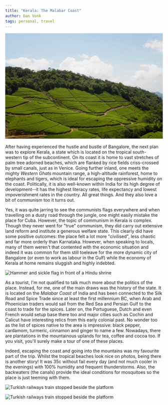 ```yaml
---
title: "Kerala: The Malabar Coast"
author: Dan Vonk
tags: personal, travel
---
```


![View of the tea fields in Munnar](/images/DSCF8806.JPG "A view of the tea fields in the Kennan Devan hills near Munnar, Kerala.")

After having experienced the hustle and bustle of Bangalore, the next plan was
to explore Kerala, a state which is located on the tropical south-western tip of
the subcontinent. On its coast it is home to vast stretches of palm tree adorned
beaches, which are flanked by rice fields criss-crossed by small canals, just as
in Venice. Going further inland, one meets the mighty _Western Ghats_ mountain
range, a high-altitude rainforest, home to elephants and tigers, which is ideal for escaping the oppressive
humidity on the coast. Politically, it is also well-known within India for its
high degree of development--it has the highest literacy rates, life expectancy
and lowest impoverishment rates in the country. All great things. And they also
love a bit of communism too it turns out.

<!--more-->

Yes, it was quite jarring to see the communists flags everywhere and when
travelling on a dusty road through the jungle, one might easily mistake the
place for Cuba. However, the topic of communism in Kerala is complex. Though
they never went for "true" communism, they did carry out extensive land reform
and institute a generous welfare state. This clearly did have some positive
outcomes: the place felt a lot more "civilised", less chaotic and far more
orderly than Karnataka. However, when speaking to locals, many of them weren't
that contented with the economic situation and indeed it was common for them
still toeleave for the more dynamic city of Bangalore (or even to work as labour
in the Gulf) while the economy of Kerala at home remains sluggish and highly
indebted.

![Hammer and sickle flag in front of a Hindu
shrine](/images/IMG_20250321_125830.jpg "Wherever you go in Kerala, you'll see a
communist flag along the roadside somewhere. The Communist Part of India (CPI)
have been in government coalitions for about half a century in Kerala.")

As a tourist, I'm not qualified to talk much more about the politics of the
place. Instead, for me, one of the main draws was the history of the state. It
is located on the _Malabar Coast_ of India and has been connected to the Silk
Road and Spice Trade since at least the first millennium BC, when Arab and
Phoenician traders would sail from the Red Sea and Persian Gulf to the coast to
trade for the spices. Later on, the Portuguese, Dutch and even French would setup base there
too and major cities such as Cochin and Calicut have interesting relics from this
early colonial past. No wonder too as the list of spices native to the area is impressive: black
pepper, cardamom, turmeric, cinnamon and ginger to name a few. Nowadays, there
are plantations in the mountainous uplands for tea, coffee and cocoa too.
If you visit, you'll surely make a tour of one of these places.

Indeed, escaping the coast and going into the mountains was my favourite part of
the trip. Whilst the tropical beaches look nice on photos, being there is
another story! It was 35c without fail every day (and not much cooler in the
evenings) with 100% humidity and frequent thunderstorms. Also, the backwaters
(the canals) provide the ideal conditions for mosquitoes so the place is just
teeming with them.


![Turkish railways train stopped beside the platform](/images/DSCF8894.JPG "The
Dogu Express reaches its penultimate stop, leaving enough time to buy and drink
a quick Turkish coffee on the platform.")

![Turkish railways train stopped beside the platform](/images/DSCF8834.JPG "The
Dogu Express reaches its penultimate stop, leaving enough time to buy and drink
a quick Turkish coffee on the platform.")





